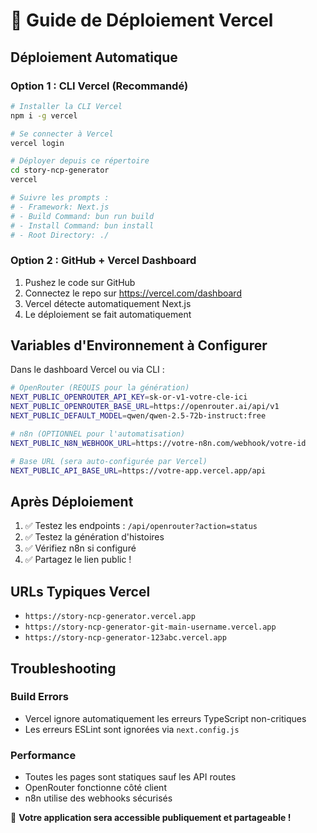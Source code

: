 # 🚀 Guide de Déploiement Vercel

## Déploiement Automatique

### Option 1 : CLI Vercel (Recommandé)
```bash
# Installer la CLI Vercel
npm i -g vercel

# Se connecter à Vercel
vercel login

# Déployer depuis ce répertoire
cd story-ncp-generator
vercel

# Suivre les prompts :
# - Framework: Next.js
# - Build Command: bun run build
# - Install Command: bun install
# - Root Directory: ./
```

### Option 2 : GitHub + Vercel Dashboard
1. Pushez le code sur GitHub
2. Connectez le repo sur https://vercel.com/dashboard
3. Vercel détecte automatiquement Next.js
4. Le déploiement se fait automatiquement

## Variables d'Environnement à Configurer

Dans le dashboard Vercel ou via CLI :

```bash
# OpenRouter (REQUIS pour la génération)
NEXT_PUBLIC_OPENROUTER_API_KEY=sk-or-v1-votre-cle-ici
NEXT_PUBLIC_OPENROUTER_BASE_URL=https://openrouter.ai/api/v1
NEXT_PUBLIC_DEFAULT_MODEL=qwen/qwen-2.5-72b-instruct:free

# n8n (OPTIONNEL pour l'automatisation)
NEXT_PUBLIC_N8N_WEBHOOK_URL=https://votre-n8n.com/webhook/votre-id

# Base URL (sera auto-configurée par Vercel)
NEXT_PUBLIC_API_BASE_URL=https://votre-app.vercel.app/api
```

## Après Déploiement

1. ✅ Testez les endpoints : `/api/openrouter?action=status`
2. ✅ Testez la génération d'histoires
3. ✅ Vérifiez n8n si configuré
4. ✅ Partagez le lien public !

## URLs Typiques Vercel
- `https://story-ncp-generator.vercel.app`
- `https://story-ncp-generator-git-main-username.vercel.app`
- `https://story-ncp-generator-123abc.vercel.app`

## Troubleshooting

### Build Errors
- Vercel ignore automatiquement les erreurs TypeScript non-critiques
- Les erreurs ESLint sont ignorées via `next.config.js`

### Performance
- Toutes les pages sont statiques sauf les API routes
- OpenRouter fonctionne côté client
- n8n utilise des webhooks sécurisés

🎉 **Votre application sera accessible publiquement et partageable !**
